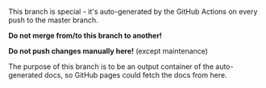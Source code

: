 This branch is special - it's auto-generated by the GitHub Actions on every push to the master branch.

**Do not merge from/to this branch to another!**

**Do not push changes manually here!** (except maintenance)

The purpose of this branch is to be an output container of the auto-generated docs, so GitHub pages could fetch the docs from here.
